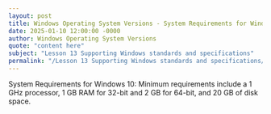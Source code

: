 ```yaml
---
layout: post
title: Windows Operating System Versions - System Requirements for Windows 10
date: 2025-01-10 12:00:00 -0000
author: Windows Operating System Versions
quote: "content here"
subject: "Lesson 13 Supporting Windows standards and specifications"
permalink: "/Lesson 13 Supporting Windows standards and specifications/Windows Operating System Versions/Windows Operating System Versions - System Requirements for Windows 10"
---
```


System Requirements for Windows 10: Minimum requirements include a 1 GHz processor, 1 GB RAM for 32-bit and 2 GB for 64-bit, and 20 GB of disk space.
